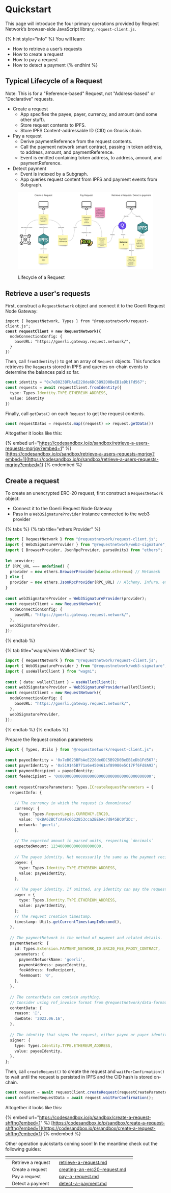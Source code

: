 # Quickstart

This page will introduce the four primary operations provided by Request Network’s browser-side JavaScript library, `request-client.js`.

{% hint style="info" %}
You will learn:

* How to retrieve a user’s requests
* How to create a request
* How to pay a request
* How to detect a payment
{% endhint %}

## Typical Lifecycle of a Request

Note: This is for a "Reference-based" Request, not "Address-based" or "Declarative" requests.

* Create a request
  * App specifies the payee, payer, currency, and amount (and some other stuff).
  * Store request contents to IPFS.
  * Store IPFS Content-addressable ID (CID) on Gnosis chain.
* Pay a request
  * Derive paymentReference from the request contents.
  * Call the payment network smart contract, passing in token address, to address, amount, and paymentReference.
  * Event is emitted containing token address, to address, amount, and paymentReference.
* Detect payment
  * Event is indexed by a Subgraph.
  * App queries request content from IPFS and payment events from Subgraph.

<div data-full-width="true">

<figure><img src="../.gitbook/assets/Lifecycle of a Request.png" alt=""><figcaption><p>Lifecycle of a Request</p></figcaption></figure>

</div>

## Retrieve a user's requests

First, construct a `RequestNetwork` object and connect it to the Goerli Request Node Gateway:

<pre class="language-typescript"><code class="lang-typescript">import { RequestNetwork, Types } from "@requestnetwork/request-client.js";
<strong>const requestClient = new RequestNetwork({
</strong>  nodeConnectionConfig: { 
    baseURL: "https://goerli.gateway.request.network/",
  }
})
</code></pre>

Then, call `fromIdentity()` to get an array of `Request` objects. This function retrieves the `Request`s stored in IPFS and queries on-chain events to determine the balances paid so far.

```typescript
const identity = "0x7eB023BFbAeE228de6DC5B92D0BeEB1eDb1Fd567";
const requests = await requestClient.fromIdentity({
  type: Types.Identity.TYPE.ETHEREUM_ADDRESS,
  value: identity
})
```

Finally, call `getData()` on each `Request` to get the request contents.

```typescript
const requestDatas = requests.map((request) => request.getData())
```

Altogether it looks like this:

{% embed url="https://codesandbox.io/p/sandbox/retrieve-a-users-requests-mqrjqy?embed=1" %}
[https://codesandbox.io/p/sandbox/retrieve-a-users-requests-mqrjqy?embed=1](https://codesandbox.io/p/sandbox/retrieve-a-users-requests-mqrjqy?embed=1)
{% endembed %}

## Create a request

To create an unencrypted ERC-20 request, first construct a `RequestNetwork` object:

* Connect it to the Goerli Request Node Gateway
* Pass in a `Web3SignatureProvider` instance connected to the web3 provider

{% tabs %}
{% tab title="ethers Provider" %}
```typescript
import { RequestNetwork } from "@requestnetwork/request-client.js";
import { Web3SignatureProvider } from "@requestnetwork/web3-signature";
import { BrowserProvider, JsonRpcProvider, parseUnits} from "ethers";

let provider;
if (RPC_URL === undefined) {
  provider = new ethers.BrowserProvider(window.ethereum) // Metamask
} else {
  provider = new ethers.JsonRpcProvider(RPC_URL) // Alchemy, Infura, etc.
}

const web3SignatureProvider = Web3SignatureProvider(provider);
const requestClient = new RequestNetwork({
  nodeConnectionConfig: { 
    baseURL: "https://goerli.gateway.request.network/",
  },
  web3SignatureProvider,
});
```
{% endtab %}

{% tab title="wagmi/viem WalletClient" %}
```typescript
import { RequestNetwork } from "@requestnetwork/request-client.js";
import { Web3SignatureProvider } from "@requestnetwork/web3-signature";
import { useWalletClient } from "wagmi";

const { data: walletClient } = useWalletClient();
const web3SignatureProvider = Web3SignatureProvider(walletClient);
const requestClient = new RequestNetwork({
  nodeConnectionConfig: { 
    baseURL: "https://goerli.gateway.request.network/",
  },
  web3SignatureProvider,
});
```
{% endtab %}
{% endtabs %}

Prepare the Request creation parameters:

```typescript
import { Types, Utils } from "@requestnetwork/request-client.js";

const payeeIdentity = '0x7eB023BFbAeE228de6DC5B92D0BeEB1eDb1Fd567';
const payerIdentity = '0x519145B771a6e450461af89980e5C17Ff6Fd8A92';
const paymentRecipient = payeeIdentity;
const feeRecipient = '0x0000000000000000000000000000000000000000';

const requestCreateParameters: Types.ICreateRequestParameters = {
  requestInfo: {
    
    // The currency in which the request is denominated
    currency: {
      type: Types.RequestLogic.CURRENCY.ERC20,
      value: '0xBA62BCfcAaFc6622853cca2BE6Ac7d845BC0f2Dc',
      network: 'goerli',
    },
    
    // The expected amount in parsed units, respecting `decimals`
    expectedAmount: 1234000000000000000000,
    
    // The payee identity. Not necessarily the same as the payment recipient.
    payee: {
      type: Types.Identity.TYPE.ETHEREUM_ADDRESS,
      value: payeeIdentity,
    },
    
    // The payer identity. If omitted, any identity can pay the request.
    payer = {
      type: Types.Identity.TYPE.ETHEREUM_ADDRESS,
      value: payerIdentity,
    };
    // The request creation timestamp.
    timestamp: Utils.getCurrentTimestampInSecond(),
  },
  
  // The paymentNetwork is the method of payment and related details.
  paymentNetwork: {
    id: Types.Extension.PAYMENT_NETWORK_ID.ERC20_FEE_PROXY_CONTRACT,
    parameters: {
      paymentNetworkName: 'goerli',
      paymentAddress: payeeIdentity,
      feeAddress: feeRecipient,  
      feeAmount: '0',
    },
  },
  
  // The contentData can contain anything.
  // Consider using rnf_invoice format from @requestnetwork/data-format
  contentData: {
    reason: '🍕',
    dueDate: '2023.06.16',
  },
  
  // The identity that signs the request, either payee or payer identity.
  signer: {
    type: Types.Identity.TYPE.ETHEREUM_ADDRESS,
    value: payeeIdentity,
  },
};
```

Then, call `createRequest()` to create the request and `waitForConfirmation()` to wait until the request is persisted in IPFS and the CID hash is stored on-chain.

```typescript
const request = await requestClient.createRequest(requestCreateParameters);
const confirmedRequestData = await request.waitForConfirmation();
```

Altogether it looks like this:

{% embed url="https://codesandbox.io/p/sandbox/create-a-request-shffng?embed=1" %}
[https://codesandbox.io/p/sandbox/create-a-request-shffng?embed=1](https://codesandbox.io/p/sandbox/create-a-request-shffng?embed=1)
{% endembed %}



Other operation quickstarts coming soon! In the meantime check out the following guides:

<table data-card-size="large" data-column-title-hidden data-view="cards"><thead><tr><th></th><th></th><th data-hidden></th><th data-hidden data-card-target data-type="content-ref"></th><th data-hidden data-card-cover data-type="files"></th></tr></thead><tbody><tr><td></td><td>Retrieve a request</td><td></td><td><a href="../learn-request-network/guides/retrieve-a-request.md">retrieve-a-request.md</a></td><td></td></tr><tr><td></td><td>Create a request</td><td></td><td><a href="../learn-request-network/guides/creating-an-erc20-request.md">creating-an-erc20-request.md</a></td><td></td></tr><tr><td></td><td>Pay a request</td><td></td><td><a href="../learn-request-network/guides/pay-a-request.md">pay-a-request.md</a></td><td></td></tr><tr><td></td><td>Detect a payment</td><td></td><td><a href="../learn-request-network/guides/detect-a-payment.md">detect-a-payment.md</a></td><td></td></tr></tbody></table>
